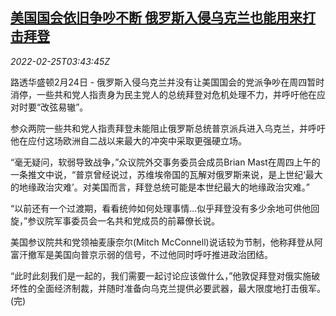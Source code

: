 <!--1645761662000-->
[美国国会依旧争吵不断 俄罗斯入侵乌克兰也能用来打击拜登](https://cn.reuters.com/article/us-congress-republican-biden-0225-idCNKBS2KU0AQ)
------

<div><i>2022-02-25T03:43:45Z</i></div><p>路透华盛顿2月24日 - 俄罗斯入侵乌克兰并没有让美国国会的党派争吵在周四暂时消停，一些共和党人指责身为民主党人的总统拜登对危机处理不力，并呼吁他在应对时要“改弦易辙”。</p><p>参众两院一些共和党人指责拜登未能阻止俄罗斯总统普京派兵进入乌克兰，并呼吁他在应付这场欧洲自二战以来最大的冲突中采取更强硬立场。</p><p>“毫无疑问，软弱导致战争，”众议院外交事务委员会成员Brian Mast在周四上午的一条推文中说，“普京曾经说过，苏维埃帝国的瓦解对俄罗斯来说，是上世纪‘最大的地缘政治灾难’。对美国而言，拜登总统可能是本世纪最大的地缘政治灾难。”</p><p>“以前还有一个过渡期，看看统帅如何处理事情...似乎拜登没有多少余地可供他回旋，”参议院军事委员会一名共和党成员的前幕僚长说。</p><p>美国参议院共和党领袖麦康奈尔(Mitch McConnell)说话较为节制，他称拜登从阿富汗撤军是美国向普京示弱的信号，不过他同时呼吁推进政治团结。</p><p>“此时此刻我们是一起的，我们需要一起讨论应该做什么，”他敦促拜登对俄实施破坏性的全面经济制裁，并随时准备向乌克兰提供必要武器，最大限度地打击俄军。 (完)</p>
